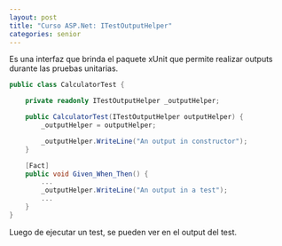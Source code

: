 ```yaml
---
layout: post
title: "Curso ASP.Net: ITestOutputHelper"
categories: senior
---
```


Es una interfaz que brinda el paquete<!--more--> xUnit que permite realizar outputs durante las pruebas unitarias.

```csharp
public class CalculatorTest {

    private readonly ITestOutputHelper _outputHelper;

    public CalculatorTest(ITestOutputHelper outputHelper) {
        _outputHelper = outputHelper;

        _outputHelper.WriteLine("An output in constructor");
    }

    [Fact]
    public void Given_When_Then() {
        ...
        _outputHelper.WriteLine("An output in a test");
        ...
    }
}
```

Luego de ejecutar un test, se pueden ver en el output del test.